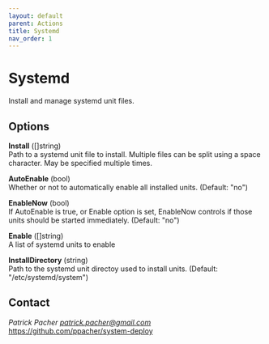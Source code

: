 ```yaml
---
layout: default
parent: Actions
title: Systemd
nav_order: 1
---
```

# Systemd

Install and manage systemd unit files.

## Options

   **Install** ([]string)  
      Path to a systemd unit file to install.
      Multiple files can be split using a space character. May be specified
      multiple times.

   **AutoEnable** (bool)  
      Whether or not to automatically enable all installed units. (Default:
      "no")

   **EnableNow** (bool)  
      If AutoEnable is true, or Enable option is set, EnableNow controls if
      those units should be started immediately. (Default: "no")

   **Enable** ([]string)  
      A list of systemd units to enable

   **InstallDirectory** (string)  
      Path to the systemd unit directoy used to install units. (Default:
      "/etc/systemd/system")


## Contact

*Patrick Pacher <patrick.pacher@gmail.com>*  
https://github.com/ppacher/system-deploy  

